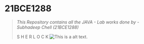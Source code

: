 # 21BCE1288
>_This Repository contains all the JAVA - Lab works done by - Subhadeep Chell (21BCE1288)_
>
>S H E R L O C K
![This is a alt text.](https://1000logos.net/wp-content/uploads/2020/09/Java-Logo.png)
